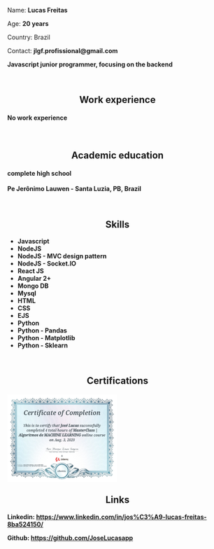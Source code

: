 <p>
  <p>Name: <span><b>Lucas Freitas</b></span></p>
  <p>Age: <span><b>20 years</b></span></p>
  <p>Country: <span><b></b>Brazil</span></p>
  <p>Contact: <b>jlgf.profissional@gmail.com</b></p>
  <p><b>Javascript junior programmer, focusing on the backend<b></p>
  <br />
</p>

<p>
  <h2 align='center'>Work experience</h2>
    <h4>No work experience</h4>
    <br />
  <h2 align='center'>Academic education</h2>
    <h4>complete high school</h4>
    <p><b>Pe Jerônimo Lauwen - Santa Luzia, PB, Brazil</b></p>
    <br />
  <h2 align='center'>Skills</h2>
    <ul>
      <li>Javascript</li>
      <li>NodeJS</li>
      <li>NodeJS - MVC design pattern</li>
      <li>NodeJS - Socket.IO</li>
      <li>React JS</li>
      <li>Angular 2+</li>
      <li>Mongo DB</li>
      <li>Mysql</li>
      <li>HTML</li>
      <li>CSS</li>
      <li>EJS</li>
      <li>Python</li>
      <li>Python - Pandas</li>
      <li>Python - Matplotlib</li>
      <li>Python - Sklearn</li>
    </ul>
  <br />
  <h2 align='center'>Certifications</h2>
    <img align='center' src='certificate.jpg' width='250px' height='200px'>
  <br />
  <h2 align='center'>Links</h2>
    <p>Linkedin: <span><a href="https://www.linkedin.com/in/jos%C3%A9-lucas-freitas-8ba524150/">https://www.linkedin.com/in/jos%C3%A9-lucas-freitas-8ba524150/</a></span></p>
    <p>Github: <span><a href='https://github.com/JoseLucasapp'>https://github.com/JoseLucasapp</a></p>
</p>
